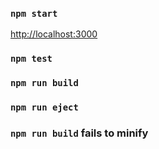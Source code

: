 
### `npm start`

 [http://localhost:3000](http://localhost:3000)

### `npm test`


### `npm run build`

### `npm run eject`

### `npm run build` fails to minify
